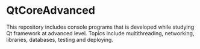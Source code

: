 # QtCoreAdvanced
This repository includes console programs that is developed while studying Qt framework at advanced level. Topics include multithreading, networking, libraries, databases, testing and deploying.
